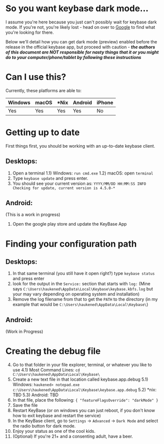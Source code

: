 # So you want keybase dark mode...

I assume you're here because you just can't possibly wait for keybase dark mode.  If you're not, you're likely lost - head on over to [Google](https://google.com) to find what you're looking for there.

Below we'll detail how you can get dark mode (preview) enabled before the release in the official keybase app, but proceed with caution - ***the authors of this document are NOT responsible for nasty things that it or you might do to your computer/phone/tablet by following these instructions***

# Can I use this?
Currently, these platforms are able to:

| Windows | macOS | \*Nix | Android | iPhone |
|---------|-------|-------|---------|--------|
|   Yes   |  Yes  |  Yes  |   Yes   |   No   |

# Getting up to date
First things first, you should be working with an up-to-date keybase client.

## Desktops:
1)  Open a terminal
1.1) Windows: `run cmd.exe`
1.2) macOS: open `terminal`
2) Type `keybase update` and press enter.
3) You should see your current version as:
`YYYY/MM/DD HH:MM:SS INFO Checking for update, current version is 4.5.0-*`
## Android:
(This is a work in progress)
1) Open the google play store and update the KeyBase App

# Finding your configuration path
## Desktops:
1) In that same terminal (you still have it open right?) type `keybase status` and press enter
2) look for the output in the `Service:` section that starts with `log:`
(Mine says `C:\Users\haukened\AppData\Local\Keybase\keybase.kbfs.log` but your may vary depending on operating system and installation)
3) Remove the log filename from that to get the `PATH` to the directory
(in my example that would be `C:\Users\haukened\AppData\Local\Keybase\`)
## Android:
(Work in Progress)

# Creating the debug file
4) Go to that folder in your file explorer, terminal, or whatever you like to use
4.1) Most Command Lines: `cd C:\Users\haukened\AppData\Local\Keybase\`
5) Create a new text file in that location called keybase.app.debug
5.1) Windows: `haukened> notepad.exe c:\Users\haukened\AppData\Local\Keybase\keybase.app.debug`
5.2) *nix: TBD
5.3) Android: TBD
6) In that file, place the following:
`{ "featureFlagsOverride": "darkMode" }`
7) Save the file
8) Restart KeyBase (or on windows you can just reboot, if you don't know how to exit keybase and restart the service)
9) In the KeyBase client, go to `Settings` -> `Advanced` -> `Dark Mode` and select the radio button for dark mode.
10) Enjoy your status as one of the cool kids.
11) (Optional) If you're 21+ and a consenting adult, have a beer.


